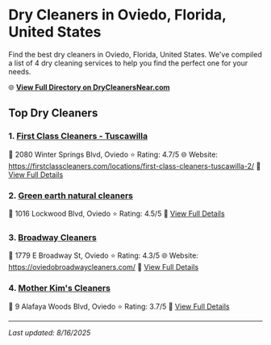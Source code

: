 # Dry Cleaners in Oviedo, Florida, United States

Find the best dry cleaners in Oviedo, Florida, United States. We've compiled a list of 4 dry cleaning services to help you find the perfect one for your needs.

🌐 **[View Full Directory on DryCleanersNear.com](https://drycleanersnear.com/city/US/Florida/Oviedo)**

## Top Dry Cleaners

### 1. [First Class Cleaners - Tuscawilla](https://drycleanersnear.com/dryCleaner/6885883caef64230e206aefe/first-class-cleaners-tuscawilla)
📍 2080 Winter Springs Blvd, Oviedo
⭐ Rating: 4.7/5
🌐 Website: https://firstclasscleaners.com/locations/first-class-cleaners-tuscawilla-2/
🔗 [View Full Details](https://drycleanersnear.com/dryCleaner/6885883caef64230e206aefe/first-class-cleaners-tuscawilla)

### 2. [Green earth natural cleaners](https://drycleanersnear.com/dryCleaner/68858892aef64230e206b1b8/green-earth-natural-cleaners)
📍 1016 Lockwood Blvd, Oviedo
⭐ Rating: 4.5/5
🔗 [View Full Details](https://drycleanersnear.com/dryCleaner/68858892aef64230e206b1b8/green-earth-natural-cleaners)

### 3. [Broadway Cleaners](https://drycleanersnear.com/dryCleaner/68858872aef64230e206b0b0/broadway-cleaners)
📍 1779 E Broadway St, Oviedo
⭐ Rating: 4.3/5
🌐 Website: https://oviedobroadwaycleaners.com/
🔗 [View Full Details](https://drycleanersnear.com/dryCleaner/68858872aef64230e206b0b0/broadway-cleaners)

### 4. [Mother Kim's Cleaners](https://drycleanersnear.com/dryCleaner/688588b8aef64230e206b2c9/mother-kim-s-cleaners)
📍 9 Alafaya Woods Blvd, Oviedo
⭐ Rating: 3.7/5
🔗 [View Full Details](https://drycleanersnear.com/dryCleaner/688588b8aef64230e206b2c9/mother-kim-s-cleaners)


---

*Last updated: 8/16/2025*
